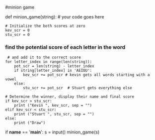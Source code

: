 #minion game

def minion_game(string):
    # your code goes here
    
    
    # Initialize the both scores at zero
    kev_scr = 0
    stu_scr = 0

### find the potential score of each letter in the word 
     # and add it to the correct score
    for letter_index in range(len(string)):
        pot_scr = len(string) - letter_index
        if string[letter_index] in 'AEIOU':
            kev_scr += pot_scr # kevin gets all words starting with a vowel
        else:
            stu_scr += pot_scr  # Stuart gets everything else 
    
    # Determine the winner, display their name and final score
    if kev_scr > stu_scr:
        print ("Kevin ", kev_scr, sep = "")
    elif kev_scr < stu_scr:
        print ("Stuart ", stu_scr, sep = "")
    else:
        print ("Draw")



if __name__ == '__main__':
    s = input()
    minion_game(s)
